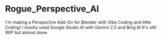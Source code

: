 # Rogue_Perspective_AI
I'm making a Perspective Add-On for Blender with Vibe Coding and little Coding!
I mostly used Google Studio AI with Gemini 2.5 and Bing AI
It's still WIP but almost done.
